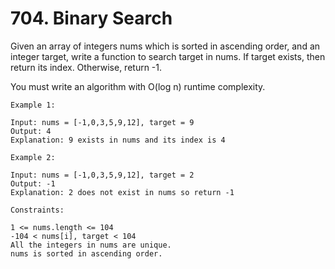 # 704. Binary Search

Given an array of integers nums which is sorted in ascending order, and an integer target, write a function to search target in nums. If target exists, then return its index. Otherwise, return -1.

You must write an algorithm with O(log n) runtime complexity.

    Example 1:
    
    Input: nums = [-1,0,3,5,9,12], target = 9
    Output: 4
    Explanation: 9 exists in nums and its index is 4
    
    Example 2:
    
    Input: nums = [-1,0,3,5,9,12], target = 2
    Output: -1
    Explanation: 2 does not exist in nums so return -1

    Constraints:

    1 <= nums.length <= 104
    -104 < nums[i], target < 104
    All the integers in nums are unique.
    nums is sorted in ascending order.